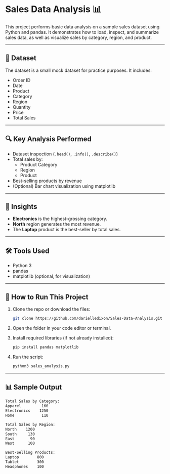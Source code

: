 # Sales Data Analysis 📊

This project performs basic data analysis on a sample sales dataset using Python and pandas. It demonstrates how to load, inspect, and summarize sales data, as well as visualize sales by category, region, and product.

---

## 📁 Dataset

The dataset is a small mock dataset for practice purposes. It includes:
- Order ID
- Date
- Product
- Category
- Region
- Quantity
- Price
- Total Sales

---

## 🔍 Key Analysis Performed

- Dataset inspection (`.head()`, `.info()`, `.describe()`)
- Total sales by:
  - Product Category
  - Region
  - Product
- Best-selling products by revenue
- (Optional) Bar chart visualization using matplotlib

---

## 🧠 Insights

- **Electronics** is the highest-grossing category.
- **North** region generates the most revenue.
- The **Laptop** product is the best-seller by total sales.

---

## 🛠️ Tools Used

- Python 3
- pandas
- matplotlib (optional, for visualization)

---

## 🚀 How to Run This Project

1. Clone the repo or download the files:

    ```bash
    git clone https://github.com/darielledixon/Sales-Data-Analysis.git
    ```

2. Open the folder in your code editor or terminal.

3. Install required libraries (if not already installed):

    ```bash
    pip install pandas matplotlib
    ```

4. Run the script:

    ```bash
    python3 sales_analysis.py
    ```

---

## 📊 Sample Output

```bash
Total Sales by Category:
Apparel         160
Electronics    1250
Home            110

Total Sales by Region:
North    1200
South     130
East       90
West      100

Best-Selling Products:
Laptop        800
Tablet        300
Headphones    100
```